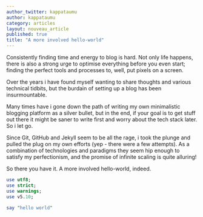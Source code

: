 ```yaml
---
author_twitter: kappataumu
author: kappataumu
category: articles
layout: nouveau_article
published: true
title: "A more involved hello-world"
---
```


Consistently finding time and energy to blog is hard. Not only life happens, there is also a strong urge to optimise everything before you even start; finding the perfect tools and processes to, well, put pixels on a screen.

Over the years i have found myself wanting to share thoughts and various technical tidbits, but the burdain of setting up a blog has been insurmountable.

Many times have i gone down the path of writing my own minimalistic blogging platform as a silver bullet, but in the end, if your goal is to get stuff out there it might be saner to write first and worry about the tech stack later. So i let go.

Since Git, GitHub and Jekyll seem to be all the rage, i took the plunge and pulled the plug on my own efforts (yep - there were a few attempts). As a combination of technologies and paradigms they seem hip enough to satisfy my perfectionism, and the promise of infinite scaling is quite alluring!

So there you have it. A more involved hello-world, indeed.

```perl
use utf8;
use strict;
use warnings;
use v5.10;

say "hello world"
```